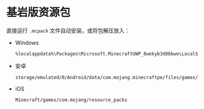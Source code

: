 # 基岩版资源包

<primary-label ref="manual"/>

<secondary-label ref="wip"/>

<secondary-label ref="beDoc"/>
<secondary-label ref="shaderDoc"/>
<secondary-label ref="resourceDoc"/>

<tldr>

直接运行 `.mcpack` 文件自动安装，或将包解压放入：
  - Windows
      ```
      %localappdata%\Packages\Microsoft.MinecraftUWP_8wekyb3d8bbwe\LocalState\games\com.mojang\resource_packs
      ```
  - 安卓
      ```
      storage/emulated/0/Android/data/com.mojang.minecraftpe/files/games/com.mojang/resource_packs
      ```
  - iOS
      ```
      Minecraft/games/com.mojang/resource_packs
      ```

</tldr>
